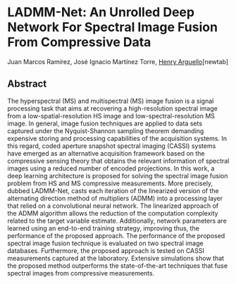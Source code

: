 # LADMM-Net: An Unrolled Deep Network For Spectral Image Fusion From Compressive Data

Juan Marcos Ramírez, José Ignacio Martínez Torre, [Henry Arguello](http://hdspgroup.com/ "HDSP's Homepage")[newtab]

## Abstract

The hyperspectral (MS) and multispectral (MS) image fusion is a signal processing task that aims at recovering a high-resolution spectral image from a low-spatial-resolution HS image and low-spectral-resolution MS image. In general, image fusion techniques are applied to data sets captured under the Nyquist-Shannon sampling theorem demanding expensive storing and processing capabilities of the acquisition systems. In this regard, coded aperture snapshot spectral imaging (CASSI) systems have emerged as an alternative acquisition framework based on the compressive sensing theory that obtains the relevant information of spectral images using a reduced number of encoded projections. In this work, a deep learning architecture is proposed for solving the spectral image fusion problem from HS and MS compressive measurements. More precisely, dubbed LADMM-Net, casts each iteration of the linearized version of the alternating direction method of multipliers (ADMM) into a processing layer that relied on a convolutional neural network. The linearized approach of the ADMM algorithm allows the reduction of the computation complexity related to the target variable estimate. Additionally, network parameters are learned using an end-to-end training strategy, improving thus, the performance of the proposed approach. The performance of the proposed spectral image fusion technique is evaluated on two spectral image databases. Furthermore, the proposed approach is tested on CASSI measurements captured at the laboratory. Extensive simulations show that the proposed method outperforms the state-of-the-art techniques that fuse spectral images from compressive measurements.
